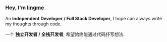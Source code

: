 ### Hey, I'm [lingme](https://lingmin.me/)

An <b>Independent Developer / Full Stack Developer</b>, I hope can always write my thoughts through code.

一个 <b>独立开发者 / 全栈开发者</b>, 希望始终能通过代码抒写想法.
